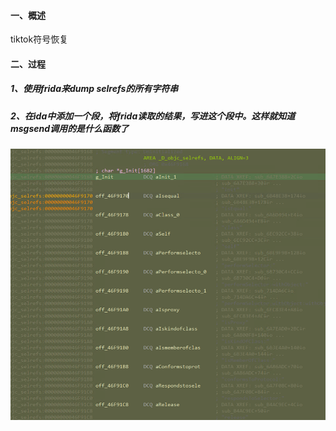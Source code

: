 #### 一、概述
tiktok符号恢复

#### 二、过程
##### 1、使用frida来dump selrefs的所有字符串
##### 2、在ida中添加一个段，将frida读取的结果，写进这个段中。这样就知道msgsend调用的是什么函数了
![img_5.png](img_5.png)